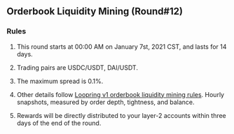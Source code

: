 ## Orderbook Liquidity Mining (Round#12)


### Rules

1) This round starts at 00:00 AM on January 7st, 2021 CST, and lasts for 14 days.

2) Trading pairs are USDC/USDT, DAI/USDT.

3) The maximum spread is 0.1%.

4) Other details follow [Loopring v1 orderbook liquidity mining rules](https://medium.com/loopring-protocol/loopring-exchange-liquidity-mining-competition-748917b277e6). Hourly snapshots, measured by order depth, tightness, and balance.

5) Rewards will be directly distributed to your layer-2 accounts within three days of the end of the round.

